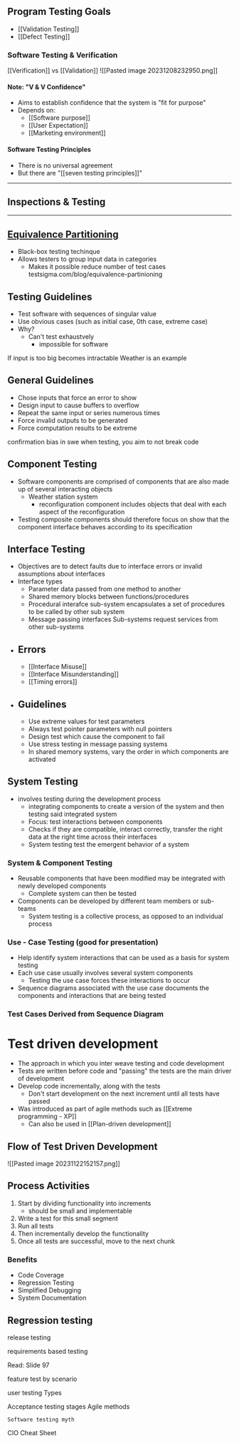 ## Program Testing Goals
- [[Validation Testing]]
- [[Defect Testing]]

### Software Testing & Verification
[[Verification]] vs [[Validation]]
![[Pasted image 20231208232950.png]]
#### Note: "V & V Confidence"
- Aims to establish confidence that the system is "fit for purpose"
- Depends on:
	- [[Software purpose]]
	- [[User Expectation]]
	- [[Marketing environment]]

#### Software Testing Principles
- There is no universal agreement
- But there are "[[seven testing principles]]"
____
## Inspections & Testing



_____ 
##  [Equivalence Partitioning](https://testsigma.com/blog/equivalence-partitioning/)
- Black-box testing techinque
- Allows testers to group input data in categories
	- Makes it possible reduce number of test cases
	testsigma.com/blog/equivalence-partinioning

## Testing Guidelines
- Test software with sequences of singular value
- Use obvious cases (such as initial case, 0th case, extreme case)
- Why?
	- Can't test exhaustvely
		- impossible for software


If input is too big
	becomes intractable
	Weather is an example

## General Guidelines
- Chose inputs that force an error to show
- Design input to cause buffers to overflow
- Repeat the same input or series numerous times
- Force invalid outputs to be generated
- Force computation results to be extreme

confirmation bias in swe
	when testing, you aim to not break code

## Component Testing
- Software components are comprised of components that are also made up of several interacting objects
	- Weather station system
		- reconfiguration component includes objects that deal with each aspect of the reconfiguration
- Testing composite components should therefore focus on show that the component interface behaves according to its specification


## Interface Testing
- Objectives are to detect faults due to interface errors or invalid assumptions about interfaces
- Interface types
	- Parameter data passed from one method to another
	- Shared memory blocks between functions/procedures
	- Procedural interafce sub-system encapsulates a set of procedures to be called by other sub system
	- Message passing interfaces Sub-systems request services from other sub-systems
- ## Errors
	- [[Interface Misuse]]
	- [[Interface Misunderstanding]]
	- [[Timing errors]]
- ## Guidelines
	- Use extreme values for test parameters
	- Always test pointer parameters with null pointers
	- Design test which cause the component to fail
	- Use stress testing in message passing systems
	- In shared memory systems, vary the order in which components are activated

## System Testing
- involves testing during the development process
	- integrating components to create a version of the system and then testing said integrated system
	- Focus: test interactions between components
	- Checks if they are compatible, interact correctly, transfer the right data at the right time across their interfaces
	- System testing test the emergent behavior of a system

### System & Component Testing
- Reusable components that have been modified may be integrated with newly developed components
	- Complete system can then be tested
- Components can be developed by different team members or sub-teams
	- System testing is a collective process, as opposed to an individual process


### Use - Case Testing (good for presentation)
- Help identify system interactions that can be used as a basis for system testing
- Each use case usually involves several system components
	- Testing the use case forces these interactions to occur
- Sequence diagrams associated with the use case documents the components and interactions that are being tested
	
	

### Test Cases Derived from Sequence Diagram


# Test driven development
- The approach in which you inter weave testing and code development
- Tests are written before code and "passing" the tests are the main driver of development
- Develop code incrementally, along with the tests
	- Don't start development on the next increment until all tests have passed
- Was introduced as part of agile methods such as [[Extreme programming - XP]]
	- Can also be used in [[Plan-driven development]]
## Flow of Test Driven Development
![[Pasted image 20231122152157.png]]
## Process Activities
1. Start by dividing functionality into increments
	- should be small and implementable 
2.  Write a test for this small segment
3.  Run all tests
4. Then incrementally develop the functionality
5. Once all tests are successful, move to the next chunk


### Benefits
- Code Coverage
- Regression Testing
- Simplified Debugging
- System Documentation

## Regression testing


release testing


requirements based testing

Read: Slide 97

feature test by scenario

user testing
	Types

Acceptance testing
	stages
	Agile methods


	Software testing myth


CIO Cheat Sheet
